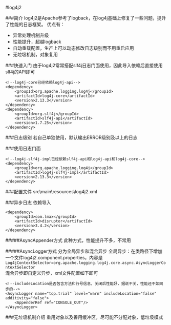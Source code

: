 #log4j2

###简介
log4j2是Apache参考了logback，在log4j基础上修复了一些问题，提升了性能的日志框架。
优点有：
* 异常处理机制升级
* 性能提升，超越logback
* 自动重载配置，生产上可以动态修改日志级别而不用重启应用
* 无垃圾机制，对象复用

###快速入门
由于log4j2常常搭配slf4j日志门面使用，因此导入依赖后直接使用slf4j的API即可
```
<!--log4j-core已经依赖log4j-api-->
<dependency>
    <groupId>org.apache.logging.log4j</groupId>
    <artifactId>log4j-core</artifactId>
    <version>2.13.3</version>
</dependency>
<dependency>
    <groupId>org.slf4j</groupId>
    <artifactId>slf4j-api</artifactId>
    <version>1.7.25</version>
</dependency>
```
###日志级别
若自己单独使用，默认输出ERROR级别及以上的日志

###使用日志门面
```
<!--log4j-slf4j-impl已经依赖slf4j-api和log4j-api和log4j-core-->
<dependency>
    <groupId>org.apache.logging.log4j</groupId>
    <artifactId>log4j-slf4j-impl</artifactId>
    <version>2.13.3</version>
</dependency>
```

###配置文件
src\main\resources\log4j2.xml

###异步日志
依赖导入
```
<dependency>
    <groupId>com.lmax</groupId>
    <artifactId>disruptor</artifactId>
    <version>3.4.2</version>
</dependency>
```
#####AsyncAppender方式
此种方式，性能提升不多，不常用

#####AsyncLogger方式
分为全局异步和混合异步
全局异步：在类路径下增加一个文件log4j2.component.properties，内容是```Log4jContextSelector=org.apache.logging.log4j.core.async.AsyncLoggerContextSelector```  
混合异步即自定义异步，xml文件配置如下即可
```
<!--includeLocation是否包含方法和行号信息，关闭后性能好，据说不关，性能还不如同步的-->
<AsyncLogger name="top.trial" level="warn" includeLocation="false" additivity="false">
    <AppenderRef ref="CONSOLE_OUT"/>
</AsyncLogger>
```

###无垃圾机制介绍
重用对象以及善用缓冲区，尽可能不分配对象，低垃圾模式